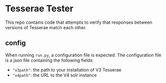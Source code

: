 # Tesserae Tester

This repo contains code that attempts to verify that responses between versions of Tesserae match each other.

## config

When running `run.py`, a configuration file is expected.  The configuration file is a json file containing the following fields:
  * `"v3path"`:  the path to your installation of V3 Tesserae
  * `"v4path"`:  the URL to the V4 solr instance

